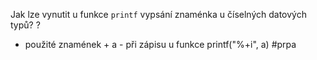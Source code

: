 Jak lze vynutit u funkce `printf` vypsání znaménka u číselných datových typů?
?
- použité znamének + a - při zápisu u funkce printf("%+i", a)
#prpa
<!--SR:!2024-01-04,1,250--> 
